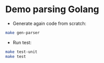 # Demo parsing Golang 

- Generate again code from scratch:
```bash
make gen-parser
```

- Run test:
```bash
make test-unit
make test
```